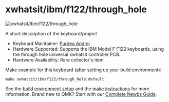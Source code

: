 # xwhatsit/ibm/f122/through_hole

![xwhatsit/ibm/f122/through_hole](http://kishy.ca/wp-content/uploads/2013/02/4704kb-624x352.jpg)

A short description of the keyboard/project

* Keyboard Maintainer: [Purdea Andrei](https://github.com/purdeaandrei)
* Hardware Supported: Supports the IBM Model F F122 keyboards, using the through hole universal xwhatsit controller PCB.
* Hardware Availability: Rare collector's item

Make example for this keyboard (after setting up your build environment):

    make xwhatsit/ibm/f122/through_hole:default

See the [build environment setup](https://docs.qmk.fm/#/getting_started_build_tools) and the [make instructions](https://docs.qmk.fm/#/getting_started_make_guide) for more information. Brand new to QMK? Start with our [Complete Newbs Guide](https://docs.qmk.fm/#/newbs).

